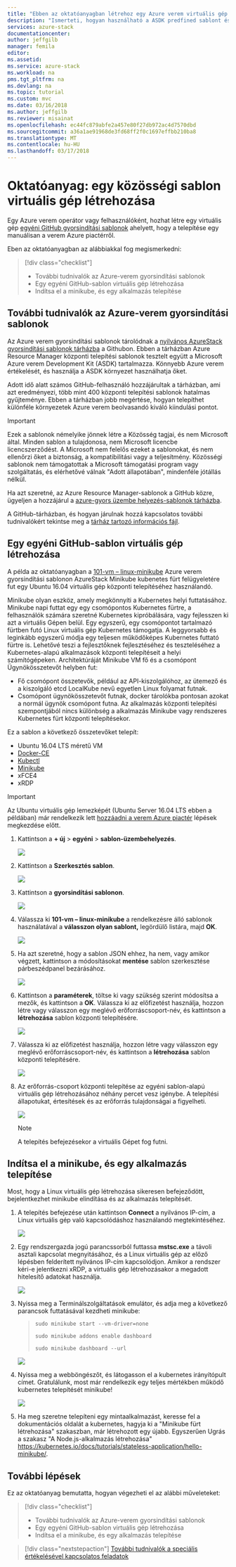 ```yaml
---
title: "Ebben az oktatóanyagban létrehoz egy Azure verem virtuális gép sablon alapján |} Microsoft Docs"
description: "Ismerteti, hogyan használható a ASDK predfined sablont és egy GitHub egyéni sablon virtuális gép létrehozása."
services: azure-stack
documentationcenter: 
author: jeffgilb
manager: femila
editor: 
ms.assetid: 
ms.service: azure-stack
ms.workload: na
pms.tgt_pltfrm: na
ms.devlang: na
ms.topic: tutorial
ms.custom: mvc
ms.date: 03/16/2018
ms.author: jeffgilb
ms.reviewer: misainat
ms.openlocfilehash: ec44fc879abfe2a457e80f27db972ac4d7570dbd
ms.sourcegitcommit: a36a1ae91968de3fd68ff2f0c1697effbb210ba8
ms.translationtype: MT
ms.contentlocale: hu-HU
ms.lasthandoff: 03/17/2018
---
```

# <a name="tutorial-create-a-vm-using-a-community-template"></a>Oktatóanyag: egy közösségi sablon virtuális gép létrehozása
Egy Azure verem operátor vagy felhasználóként, hozhat létre egy virtuális gép [egyéni GitHub gyorsindítási sablonok](https://github.com/Azure/AzureStack-QuickStart-Templates) ahelyett, hogy a telepítése egy manuálisan a verem Azure piactérről.

Eben az oktatóanyagban az alábbiakkal fog megismerkedni:

> [!div class="checklist"]
> * További tudnivalók az Azure-verem gyorsindítási sablonok 
> * Egy egyéni GitHub-sablon virtuális gép létrehozása
> * Indítsa el a minikube, és egy alkalmazás telepítése

## <a name="learn-about-azure-stack-quickstart-templates"></a>További tudnivalók az Azure-verem gyorsindítási sablonok
Az Azure verem gyorsindítási sablonok tárolódnak a [nyilvános AzureStack gyorsindítási sablonok tárházba](https://github.com/Azure/AzureStack-QuickStart-Templates) a Githubon. Ebben a tárházban Azure Resource Manager központi telepítési sablonok tesztelt együtt a Microsoft Azure verem Development Kit (ASDK) tartalmazza. Könnyebb Azure verem értékelését, és használja a ASDK környezet használhatja őket. 

Adott idő alatt számos GitHub-felhasználó hozzájárultak a tárházban, ami azt eredményezi, több mint 400 központi telepítési sablonok hatalmas gyűjteménye. Ebben a tárházban jobb megértése, hogyan telepíthet különféle környezetek Azure verem beolvasandó kiváló kiindulási pontot. 

>[!IMPORTANT]
> Ezek a sablonok némelyike jönnek létre a Közösség tagjai, és nem Microsoft által. Minden sablon a tulajdonosa, nem Microsoft licencbe licencszerződést. A Microsoft nem felelős ezeket a sablonokat, és nem ellenőrzi őket a biztonság, a kompatibilitási vagy a teljesítmény. Közösségi sablonok nem támogatottak a Microsoft támogatási program vagy szolgáltatás, és elérhetővé válnak "Adott állapotában", mindenféle jótállás nélkül.

Ha azt szeretné, az Azure Resource Manager-sablonok a GitHub közre, ügyeljen a hozzájárul a [azure-gyors üzembe helyezés-sablonok tárházba](https://github.com/Azure/AzureStack-QuickStart-Templates).

A GitHub-tárházban, és hogyan járulnak hozzá kapcsolatos további tudnivalókért tekintse meg a [tárház tartozó információs fájl](https://github.com/Azure/AzureStack-QuickStart-Templates/blob/master/README.md). 


## <a name="create-a-vm-using-a-custom-github-template"></a>Egy egyéni GitHub-sablon virtuális gép létrehozása
A példa az oktatóanyagban a [101-vm – linux-minikube](https://github.com/Azure/AzureStack-QuickStart-Templates/tree/master/101-vm-linux-minikube) Azure verem gyorsindítási sablonon AzureStack Minikube kubenetes fürt felügyeletére fut egy Ubuntu 16.04 virtuális gép központi telepítéséhez használandó.

Minikube olyan eszköz, amely megkönnyíti a Kubernetes helyi futtatásához. Minikube napi futtat egy egy csomópontos Kubernetes fürtre, a felhasználók számára szeretné Kubernetes kipróbálására, vagy fejlesszen ki azt a virtuális Gépen belül. Egy egyszerű, egy csomópontot tartalmazó fürtben futó Linux virtuális gép Kubernetes támogatja. A leggyorsabb és leginkább egyszerű módja egy teljesen működőképes Kubernetes futtató fürtre is. Lehetővé teszi a fejlesztőknek fejlesztéséhez és teszteléséhez a Kubernetes-alapú alkalmazások központi telepítéseit a helyi számítógépeken. Architektúráját Minikube VM fő és a csomópont Ügynökösszetevőt helyben fut:
- Fő csomópont összetevők, például az API-kiszolgálóhoz, az ütemező és a kiszolgáló etcd LocalKube nevű egyetlen Linux folyamat futnak.
- Csomópont ügynökösszetevőt futnak, docker tárolókba pontosan azokat a normál ügynök csomópont futna. Az alkalmazás központi telepítési szempontjából nincs különbség a alkalmazás Minikube vagy rendszeres Kubernetes fürt központi telepítésekor.

Ez a sablon a következő összetevőket telepít:

- Ubuntu 16.04 LTS méretű VM
- [Docker-CE](https://download.docker.com/linux/ubuntu) 
- [Kubectl](https://storage.googleapis.com/kubernetes-release/release/v1.8.0/bin/linux/amd64/kubectl)
- [Minikube](https://storage.googleapis.com/minikube/releases/latest/minikube-linux-amd64)
- xFCE4
- xRDP

> [!IMPORTANT]
> Az Ubuntu virtuális gép lemezképét (Ubuntu Server 16.04 LTS ebben a példában) már rendelkezik lett [hozzáadni a verem Azure piactér](asdk-marketplace-item.md) lépések megkezdése előtt.

1.  Kattintson a **+ új** > **egyéni** > **sablon-üzembehelyezés**.

    ![](media/asdk-create-vm-template/1.PNG) 

2. Kattintson a **Szerkesztés sablon**.

   ![](media/asdk-create-vm-template/2.PNG) 

3.  Kattintson a **gyorsindítási sablonon**.

       ![](media/asdk-create-vm-template/3.PNG)

4. Válassza ki **101-vm – linux-minikube** a rendelkezésre álló sablonok használatával a **válasszon olyan sablont,** legördülő listára, majd **OK**.  

   ![](media/asdk-create-vm-template/4.PNG)

5. Ha azt szeretné, hogy a sablon JSON ehhez, ha nem, vagy amikor végzett, kattintson a módosításokat **mentése** sablon szerkesztése párbeszédpanel bezárásához.

   ![](media/asdk-create-vm-template/5.PNG) 

6.  Kattintson a **paraméterek**, töltse ki vagy szükség szerint módosítsa a mezők, és kattintson a **OK**. Válassza ki az előfizetést használja, hozzon létre vagy válasszon egy meglévő erőforráscsoport-név, és kattintson a **létrehozása** sablon központi telepítésére.

       ![](media/asdk-create-vm-template/6.PNG)

7. Válassza ki az előfizetést használja, hozzon létre vagy válasszon egy meglévő erőforráscsoport-név, és kattintson a **létrehozása** sablon központi telepítésére.

   ![](media/asdk-create-vm-template/7.PNG)

8. Az erőforrás-csoport központi telepítése az egyéni sablon-alapú virtuális gép létrehozásához néhány percet vesz igénybe. A telepítési állapotukat, értesítések és az erőforrás tulajdonságai a figyelheti. 

   ![](media/asdk-create-vm-template/8.PNG)

   >[!NOTE]
   > A telepítés befejezésekor a virtuális Gépet fog futni. 

## <a name="start-minikube-and-install-an-application"></a>Indítsa el a minikube, és egy alkalmazás telepítése
Most, hogy a Linux virtuális gép létrehozása sikeresen befejeződött, bejelentkezhet minikube elindítása és az alkalmazás telepítését. 

1. A telepítés befejezése után kattintson **Connect** a nyilvános IP-cím, a Linux virtuális gép való kapcsolódáshoz használandó megtekintéséhez. 

   ![](media/asdk-create-vm-template/9.PNG)

2. Egy rendszergazda jogú parancssorból futtassa **mstsc.exe** a távoli asztali kapcsolat megnyitásához, és a Linux virtuális gép az előző lépésben felderített nyilvános IP-cím kapcsolódjon. Amikor a rendszer kéri-e jelentkezni xRDP, a virtuális gép létrehozásakor a megadott hitelesítő adatokat használja.

   ![](media/asdk-create-vm-template/10.PNG)

3. Nyissa meg a Terminálszolgáltatások emulátor, és adja meg a következő parancsok futtatásával kezdheti minikube:

    >    `sudo minikube start --vm-driver=none`
    >   
    >    `sudo minikube addons enable dashboard`
    >    
    >    `sudo minikube dashboard --url`

   ![](media/asdk-create-vm-template/11.PNG)

4. Nyissa meg a webböngészőt, és látogasson el a kubernetes irányítópult címet. Gratulálunk, most már rendelkezik egy teljes mértékben működő kubernetes telepítését minikube!

   ![](media/asdk-create-vm-template/12.PNG)

5. Ha meg szeretne telepíteni egy mintaalkalmazást, keresse fel a dokumentációs oldalát a kubernetes, hagyja ki a "Minikube fürt létrehozása" szakaszban, már létrehozott egy újabb. Egyszerűen Ugrás a szakasz "A Node.js-alkalmazás létrehozása" https://kubernetes.io/docs/tutorials/stateless-application/hello-minikube/.

## <a name="next-steps"></a>További lépések

Ez az oktatóanyag bemutatta, hogyan végezheti el az alábbi műveleteket:

> [!div class="checklist"]
> * További tudnivalók az Azure-verem gyorsindítási sablonok 
> * Egy egyéni GitHub-sablon virtuális gép létrehozása
> * Indítsa el a minikube, és egy alkalmazás telepítése


> [!div class="nextstepaction"]
> [További tudnivalók a speciális értékelésével kapcsolatos feladatok](asdk-advanced-eval.md)